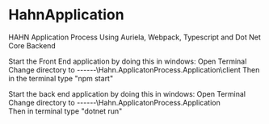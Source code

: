 # HahnApplication
HAHN Application Process Using Auriela, Webpack, Typescript and Dot Net Core Backend

Start the Front End application by doing this in windows: 
Open Terminal
Change directory to ------\Hahn.ApplicatonProcess.Application\client
Then in the terminal type "npm start"

Start the back end application by doing this in windows: 
Open Terminal
Change directory to ------\Hahn.ApplicatonProcess.Application\
Then in terminal type  "dotnet run"
